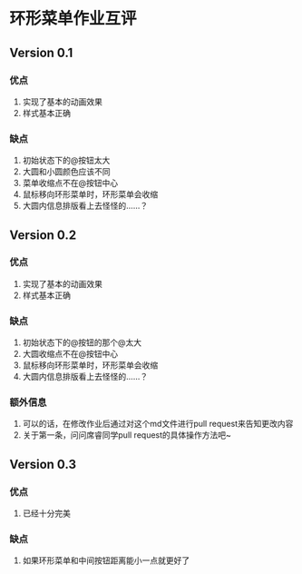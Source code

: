 # 环形菜单作业互评

## Version 0.1

### 优点

1. 实现了基本的动画效果
1. 样式基本正确

### 缺点

1. 初始状态下的@按钮太大
1. 大圆和小圆颜色应该不同
1. 菜单收缩点不在@按钮中心
1. 鼠标移向环形菜单时，环形菜单会收缩
1. 大圆内信息排版看上去怪怪的……？

## Version 0.2

### 优点

1. 实现了基本的动画效果
1. 样式基本正确

### 缺点

1. 初始状态下的@按钮的那个@太大
1. 大圆收缩点不在@按钮中心
1. 鼠标移向环形菜单时，环形菜单会收缩
1. 大圆内信息排版看上去怪怪的……？

### 额外信息

1. 可以的话，在修改作业后通过对这个md文件进行pull request来告知更改内容
1. 关于第一条，问问席睿同学pull request的具体操作方法吧~

## Version 0.3

### 优点

1. 已经十分完美

### 缺点

1. 如果环形菜单和中间按钮距离能小一点就更好了